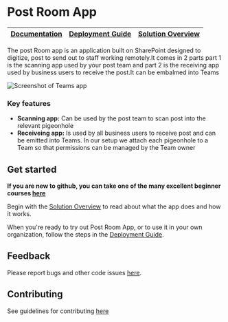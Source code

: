 # Post Room App

| [Documentation](https://github.com/LRG-Champions/PostRoomApp/wiki) | [Deployment Guide](https://github.com/LRG-Champions/PostRoomApp/wiki/Deployment-Guide) | [Solution Overview](https://github.com/LRG-Champions/PostRoomApp/wiki/Solution-Overview) |
| ---- | ---- | ---- |

The post Room app is an application built on SharePoint designed to digitize, post to send out to staff working remotely.It comes in 2 parts part 1 is the scanning app used by your post team and part 2 is the receiving app used by business users to receive the post.It can be embalmed into Teams 

![Screenshot of Teams app](https://raw.githubusercontent.com/Probably-Dan/LRG-PostRoom/main/images/PostRoomHome.PNG)

### Key features
* **Scanning app:** Can be used by the post team to scan post into the relevant pigeonhole 
* **Receiveing app:** Is used by all business users to receive post and can be emitted into Teams. In our setup we attach each pigeonhole to a Team so that permissions can be managed by the Team owner 

## Get started

**If you are new to github, you can take one of the many excellent beginner courses [here](https://lab.github.com/)**

Begin with the [Solution Overview](https://github.com/LRG-Champions/PostRoomApp/wiki/Solution-Overview) to read about what the app does and how it works.

When you're ready to try out Post Room App, or to use it in your own organization, follow the steps in the [Deployment Guide](https://github.com/LRG-Champions/PostRoomApp/wiki/Deployment-Guide).

## Feedback

Please report bugs and other code issues [here](https://github.com/LRG-Champions/template/issues).


## Contributing

See guidelines for contributing [here](https://github.com/LRG-Champions/template/blob/main/CONTRIBUTING.md)
